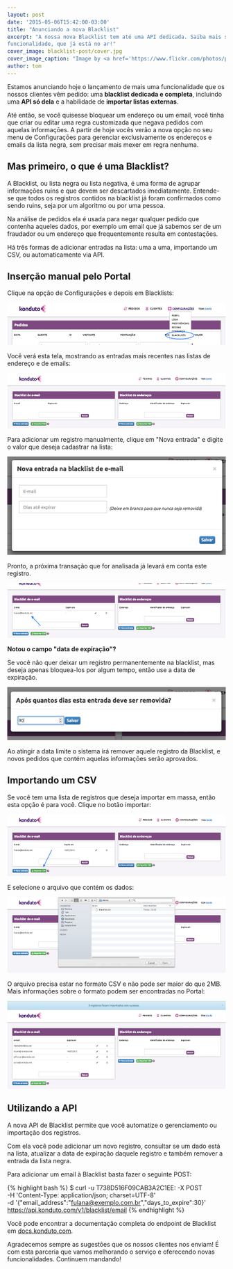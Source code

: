 ```yaml
---
layout: post
date: '2015-05-06T15:42:00-03:00'
title: "Anunciando a nova Blacklist"
excerpt: "A nossa nova Blacklist tem até uma API dedicada. Saiba mais sobre esta nova
funcionalidade, que já está no ar!"
cover_image: blacklist-post/cover.jpg
cover_image_caption: "Image by <a href='https://www.flickr.com/photos/perspective/'>Elvert Barnes</a>"
author: tom
---
```

Estamos anunciando hoje o lançamento de mais uma funcionalidade que os nossos clientes vêm
pedido: uma **blacklist dedicada e completa**, incluindo uma **API só dela** e a habilidade
de **importar listas externas**.

Até então, se você quisesse bloquear  um endereço ou um email, você tinha que criar ou editar
uma regra customizada que negava pedidos com aquelas informaçōes. A partir de hoje vocês
verão a nova opção no seu menu de Configuraçōes para gerenciar exclusivamente os endereços
e emails da lista negra, sem precisar mais mexer em regra nenhuma.

## Mas primeiro, o que é uma Blacklist?

A Blacklist, ou lista negra ou lista negativa, é uma forma de agrupar informaçōes ruins e
que devem ser descartados imediatamente. Entende-se que todos os registros contidos na
blacklist já foram confirmados como sendo ruins, seja por um algoritmo ou por uma pessoa.

Na análise de pedidos ela é usada para negar qualquer pedido que contenha aqueles dados, por
exemplo um email que já sabemos ser de um fraudador ou um endereço que frequentemente resulta
em contestaçōes.


Há três formas de adicionar entradas na lista: uma a uma, importando um CSV, ou automaticamente
via API.


## Inserção manual pelo Portal

Clique na opção de Configuraçōes e depois em Blacklists:

![Blacklist](/images/blacklist-post/pt/blacklist_menu.png)

Você verá esta tela, mostrando as entradas mais recentes nas listas de endereço e de emails:

![Blacklist](/images/blacklist-post/pt/blacklist_home.png)

Para adicionar um registro manualmente, clique em "Nova entrada" e digite o valor que deseja
cadastrar na lista:

![Blacklist](/images/blacklist-post/pt/blacklist_manual_entry.png)

Pronto, a próxima transação que for analisada já levará em conta este registro.

![Blacklist](/images/blacklist-post/pt/blacklist_manual_confirm.png)

**Notou o campo "data de expiração"?**

Se você não quer deixar um registro permanentemente na blacklist, mas deseja apenas
bloquea-los por algum tempo, então use a data de expiração.

![Blacklist](/images/blacklist-post/pt/blacklist_expires_in.png)

Ao atingir a data limite o sistema irá remover aquele registro da Blacklist, e novos
pedidos que contém aquelas informaçōes serão aprovados.


## Importando um CSV

Se você tem uma lista de registros que deseja importar em massa, então esta opção é para
você. Clique no botão importar:

![Blacklist](/images/blacklist-post/pt/blacklist_csv_import.png)

E selecione o arquivo que contém os dados:

![Blacklist](/images/blacklist-post/pt/blacklist_csv_select.png)

O arquivo precisa estar no formato CSV e não pode ser maior do que 2MB. Mais informaçōes
sobre o formato podem ser encontradas no Portal:

![Blacklist](/images/blacklist-post/pt/blacklist_csv_success.png)


## Utilizando a API

A nova API de Blacklist permite que você automatize o gerenciamento ou importação dos
registros.

Com ela você pode adicionar um novo registro, consultar se um dado está na lista, atualizar
a data de expiração daquele registro e também remover a entrada da lista negra.

Para adicionar um email à Blacklist basta fazer o seguinte POST:

{% highlight bash %}
$ curl -u T738D516F09CAB3A2C1EE: -X POST \
-H 'Content-Type: application/json; charset=UTF-8' \
-d '{"email_address":"fulana@exemplo.com.br","days_to_expire":30}' \
https://api.konduto.com/v1/blacklist/email
{% endhighlight %}


Você pode encontrar a documentação completa do endpoint de Blacklist em [docs.konduto.com](https://docs.konduto.com).


Agradecemos sempre as sugestōes que os nossos clientes nos enviam! É com esta parceria que
vamos melhorando o serviço e oferecendo novas funcionalidades. Continuem mandando!